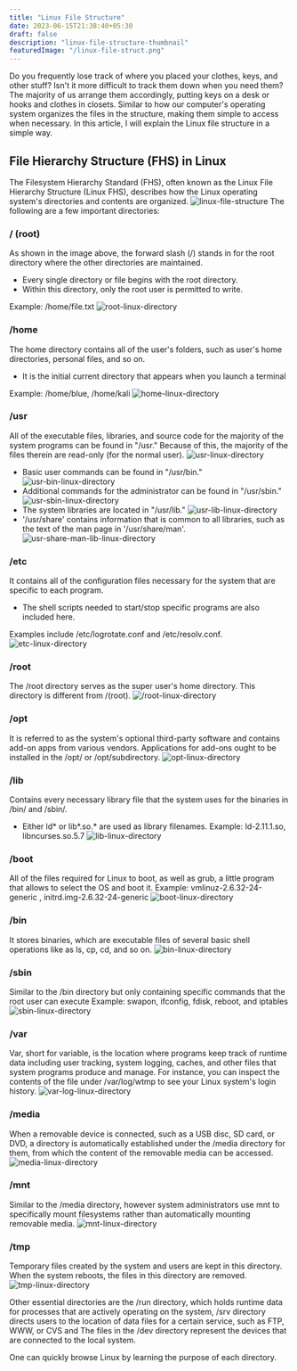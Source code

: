 ```yaml
---
title: "Linux File Structure"
date: 2023-06-15T21:38:40+05:30
draft: false
description: "linux-file-structure-thumbnail"
featuredImage: "/linux-file-struct.png"
---
```

Do you frequently lose track of where you placed your clothes, keys, and other stuff? Isn't it more difficult to track them down when you need them? The majority of us arrange them accordingly, putting keys on a desk or hooks and clothes in closets. Similar to how our computer's operating system organizes the files in the structure, making them simple to access when necessary. In this article, I will explain the Linux file structure in a simple way.
<!--more-->
## File Hierarchy Structure (FHS) in Linux
The Filesystem Hierarchy Standard (FHS), often known as the Linux File Hierarchy Structure (Linux FHS), describes how the Linux operating system's directories and contents are organized.
![linux-file-structure](/linux-filesystem-hierarchy.png "File Hierarchy Structure (FHS) in Linux | Credit: tecadmin.net")
The following are a few important directories:
### / (root)

As shown in the image above, the forward slash (/) stands in for the root directory where the other directories are maintained.
- Every single directory or file begins with the root directory.
- Within this directory, only the root user is permitted to write.

Example: /home/file.txt
![root-linux-directory](/root.png "root-linux-directory")
### /home
The home directory contains all of the user's folders, such as user's home directories, personal files, and so on.
- It is the initial current directory that appears when you launch a terminal

Example: /home/blue, /home/kali
![home-linux-directory](/home.png "home-linux-directory")

### /usr
All of the executable files, libraries, and source code for the majority of the system programs can be found in "/usr." Because of this, the majority of the files therein are read-only (for the normal user).
![usr-linux-directory](/usr.png "usr-linux-directory")
- Basic user commands can be found in "/usr/bin."
![usr-bin-linux-directory](/usr-bin.png "usr-bin-linux-directory")
- Additional commands for the administrator can be found in "/usr/sbin."
![usr-sbin-linux-directory](/usr-sbin.png "usr-sbin-linux-directory")
- The system libraries are located in "/usr/lib."
![usr-lib-linux-directory](/usr-lib.png "usr-lib-linux-directory")
- '/usr/share' contains information that is common to all libraries, such as the text of the man page in '/usr/share/man'.
![usr-share-man-lib-linux-directory](/usr-share-man.png "usr-share-man-lib-linux-directory")

### /etc
It contains all of the configuration files necessary for the system that are specific to each program.
- The shell scripts needed to start/stop specific programs are also included here.

Examples include /etc/logrotate.conf and /etc/resolv.conf.
![etc-linux-directory](/etc.png "etc-linux-directory")

### /root
The /root directory serves as the super user's home directory. This directory is different from /(root).
![/root-linux-directory](/root-root.png "/root-linux-directory")

### /opt
It is referred to as the system's optional third-party software and contains add-on apps from various vendors.
Applications for add-ons ought to be installed in the /opt/ or /opt/subdirectory.
![opt-linux-directory](/opt.png "opt-linux-directory")

### /lib
Contains every necessary library file that the system uses for the binaries in /bin/ and /sbin/.
- Either ld* or lib*.so.* are used as library filenames.
Example: ld-2.11.1.so, libncurses.so.5.7
![lib-linux-directory](/lib.png "lib-linux-directory")

### /boot 
All of the files required for Linux to boot, as well as grub, a little program that allows to select the OS and boot it.
Example: vmlinuz-2.6.32-24-generic , initrd.img-2.6.32-24-generic
![boot-linux-directory](/boot.png "boot-linux-directory")

### /bin
It stores binaries, which are executable files of several basic shell operations like as ls, cp, cd, and so on.
![bin-linux-directory](/bin.png "bin-linux-directory")

### /sbin
Similar to the /bin directory but only containing specific commands that the root user can execute 
Example: swapon, ifconfig, fdisk, reboot, and iptables
![sbin-linux-directory](/sbin.png "sbin-linux-directory")

### /var
Var, short for variable, is the location where programs keep track of runtime data including user tracking, system logging, caches, and other files that system programs produce and manage.
For instance, you can inspect the contents of the file under /var/log/wtmp to see your Linux system's login history.
![var-log-linux-directory](/var-log.png "var-log-linux-directory")

### /media
When a removable device is connected, such as a USB disc, SD card, or DVD, a directory is automatically established under the /media directory for them, from which the content of the removable media can be accessed.
![media-linux-directory](/media.png "media-linux-directory")

### /mnt 
Similar to the /media directory, however system administrators use mnt to specifically mount filesystems rather than automatically mounting removable media.
![mnt-linux-directory](/mnt.png "mnt-linux-directory")

### /tmp
Temporary files created by the system and users are kept in this directory.
When the system reboots, the files in this directory are removed.
![tmp-linux-directory](/tmp.png "tmp-linux-directory")

Other essential directories are the /run directory, which holds runtime data for processes that are actively operating on the system, /srv directory directs users to the location of data files for a certain service, such as FTP, WWW, or CVS and The files in the /dev directory represent the devices that are connected to the local system.

One can quickly browse Linux by learning the purpose of each directory.